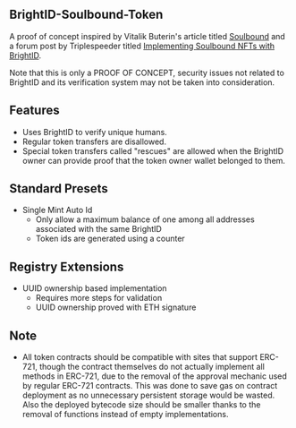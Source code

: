 ## BrightID-Soulbound-Token

A proof of concept inspired by Vitalik Buterin's article titled [Soulbound](https://vitalik.eth.limo/general/2022/01/26/soulbound.html) and a forum post by Triplespeeder titled [Implementing Soulbound NFTs with BrightID](https://forum.brightid.org/t/implementing-soulbound-nfts-with-brightid/430).

Note that this is only a PROOF OF CONCEPT, security issues not related to BrightID and its verification system may not be taken into consideration.

## Features

- Uses BrightID to verify unique humans.
- Regular token transfers are disallowed.
- Special token transfers called "rescues" are allowed when the BrightID owner can provide proof that the token owner wallet belonged to them.

## Standard Presets

- Single Mint Auto Id
  - Only allow a maximum balance of one among all addresses associated with the same BrightID
  - Token ids are generated using a counter

## Registry Extensions

- UUID ownership based implementation
  - Requires more steps for validation
  - UUID ownership proved with ETH signature

## Note

- All token contracts should be compatible with sites that support ERC-721, though the contract themselves do not actually implement all methods in ERC-721, due to the removal of the approval mechanic used by regular ERC-721 contracts. This was done to save gas on contract deployment as no unnecessary persistent storage would be wasted. Also the deployed bytecode size should be smaller thanks to the removal of functions instead of empty implementations.
